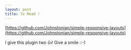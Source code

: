 ```yaml
---
layout: post
title: To Read !
---
```

[https://github.com/Johnstonian/simple-responsive-layouts](https://github.com/Johnstonian/simple-responsive-layouts)

I give this plugin two :+1:!
Give a smile ::-)

